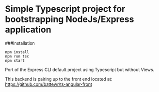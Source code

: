 Simple Typescript project for bootstrapping NodeJs/Express application
===================
###Installation
```
npm install
npm run tsc
npm start
```
Port of the Express CLI default project using Typescript but without Views.

This backend is pairing up to the front end located at:
https://github.com/battewr/ts-angular-front